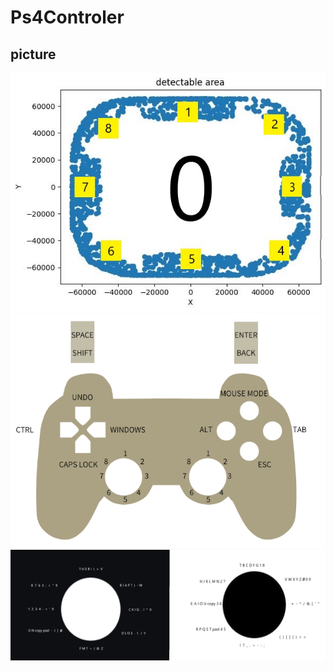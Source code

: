 # Ps4Controler
## picture
![感應區域](https://raw.githubusercontent.com/Bar-a-killer/Ps4Controler/main/help/detectable.jpg)
![按鍵圖示](https://github.com/Bar-a-killer/Ps4Controler/blob/main/help/gesture.png)
![鍵盤示意圖片](https://github.com/Bar-a-killer/Ps4Controler/blob/main/help/%E7%A4%BA%E6%84%8F%E5%9C%96.png)
